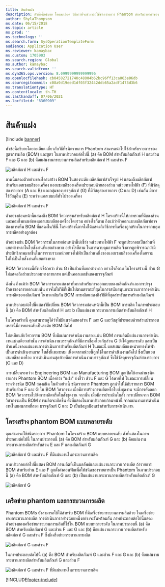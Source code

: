 ```yaml
---
title: สินค้าแฝง
description: หัวข้อนี้อธิบาย โดยละเอียด วิธีการที่จะสามารถใช้ชนิดรายการ Phantom สำหรับรายการของ bill of materials (BOM) และสูตรใน Dynamics 365 Supply Chain Management
author: ShylaThompson
ms.date: 06/15/2018
ms.topic: article
ms.prod: ''
ms.technology: ''
ms.search.form: SysOperationTemplateForm
audience: Application User
ms.reviewer: kamaybac
ms.custom: 1705903
ms.search.region: Global
ms.author: kamaybac
ms.search.validfrom: ''
ms.dyn365.ops.version: 8.0999999999999996
ms.openlocfilehash: cb04502721740c48004b62bc96ff13ca063e06db
ms.sourcegitcommit: c08a9d19eed1df03f32442ddb65a2adf1473d3b6
ms.translationtype: HT
ms.contentlocale: th-TH
ms.lasthandoff: 07/06/2021
ms.locfileid: "6360909"
---
```

# <a name="phantom-items"></a>สินค้าแฝง

[!include [banner](../includes/banner.md)]

หัวข้อนี้อธิบายโดยละเอียด เกี่ยวกับวิธีที่ชนิดรายการ Phantom สามารถนำไปใช้สำหรับรายการของสูตรการผลิต (BOM) และสูตร ในภาพประกอบต่อไปนี้ (a) คือ BOM สำหรับผลิตภัณฑ์ H และส่วน F และ G และ (b) คือแผ่นงานกระบวนการผลิตสำหรับผลิตภัณฑ์ H และส่วน F

![ผลิตภัณฑ์ H และส่วน F](media/product-H-part-F.png)


ภาพนี้แสดงตัวอย่างของโครงสร้าง BOM ในสองระดับ ผลิตภัณฑ์สำเร็จรูป H แสดงถึงผลิตภัณฑ์สำหรับแอสเซมบลีของเครื่อง แอสเซมบลีของเครื่องประกอบด้วยสองส่วน หน่วยทางไฟฟ้า (F) ที่มีวัสดุสองรายการ (A และ B) และกลุ่มของบรรจุภัณฑ์ (G) ที่มีวัสดุสองรายการ (C และ D) เช่นกัน มีการใช้วัสดุอื่น (E) ระหว่างแอสเซมบลีทั่วไปของเครื่อง

![ผลิตภัณฑ์ H และส่วน F](media/product-H-part-B.png)

ตัวอย่างก่อนหน้านี้แสดงถึง BOM วิศวกรรมสำหรับผลิตภัณฑ์ H โครงสร้างนี้ให้ภาพรวมที่ดีของส่วนและคอมโพเนนต์ของแอสเซมบลีของเครื่องโดยรวม อย่างไรก็ตาม ถึงแม้ว่าตัวออกแบบผลิตภัณฑ์อาจต้องการเห็น BOM ที่แสดงในวิธีนี้ โครงสร้างนี้อาจไม่ได้แสดงถึงวิธีการที่เครื่องถูกสร้างในการควบคุมการผลิตอย่างถูกต้อง 

ตัวอย่างเช่น BOM วิศวกรรมในภาพก่อนหน้านี้บ่งชี้ว่า หน่วยทางไฟฟ้า F จะถูกประกอบเป็นส่วนที่แยกต่างหากในใบสั่งงานที่แยกต่างหาก อย่างไรก็ตาม ในการควบคุมการผลิต จึงอาจถูกพิจารณาว่ามีประสิทธิภาพมากขึ้นในการรวบรวมหน่วยทางไฟฟ้าเป็นส่วนหนึ่งของแอสเซมบลีของเครื่องโดยรวม ไม่ใช่เป็นใบสั่งงานที่แยกต่างหาก

BOM วิศวกรรมนี้ยังบ่งชี้ด้วยว่า ส่วน G เป็นส่วนที่แยกต่างหาก อย่างไรก็ตาม ในโครงสร้างนี้ ส่วน G ไม่แสดงถึงส่วนประกอบทางกายภาพ แต่เป็นคอลเลกชันของบรรจุภัณฑ์ 

ดังนั้น ถึงแม้ว่า BOM วิศวกรรมจะแสดงค่าที่มากสำหรับการออกแบบของผลิตภัณฑ์และการบำรุงรักษาของการออกแบบนั้น อาจไม่ใช่วิธีที่เป็นไปตามตรรกะที่สุดในการสนับสนุนกระบวนการการดำเนินการผลิตของผลิตภัณฑ์ ในทางกลับกัน BOM การผลิตแสดงถึงวิธีดีที่สุดสำหรับการสร้างผลิตภัณฑ์

ภาพประกอบต่อไปนี้แสดงวิธีเปลี่ยน BOM วิศวกรรมก่อนหน้านี้เป็น BOM การผลิต ในภาพประกอบนี้ (a) คือ BOM สำหรับผลิตภัณฑ์ H และ b เป็นแผ่นงานกระบวนการผลิตสำหรับผลิตภัณฑ์ H

ในโครงสร้างนี้ คุณสามารถดูได้ว่าไม่มีแนวคิดของส่วน F และ G และวัสดุที่ประกอบด้วยส่วนประกอบเหล่านี้มีการยกระดับเป็นระดับ BOM ถัดไป 

ไม่เหมือนกับวิศวกรรม BOM ซึ่งมีแผ่นการดำเนินงานสองแผ่น BOM การผลิตมีแผ่นงานการดำเนินงานแผ่นเดียวเท่านั้น การดำเนินงานบรรจุภัณฑ์ที่มีการเชื่อมโยงกับส่วน G ยังได้ถูกยกระดับ และเป็นส่วนหนึ่งของแผ่นงานการดำเนินการสำหรับผลิตภัณฑ์ H ในขณะนี้ แอสเซมบลีของหน่วยทางไฟฟ้าเป็นการดำเนินงานแรก ใบสั่งนี้เหมาะสม เนื่องจากหน่วยนี้ถูกใช้ในการดำเนินงานถัดไป ซึ่งเป็นแอสเซมบลีของเครื่อง การดำเนินงานสุดท้ายคือการดำเนินงานบรรจุภัณฑ์ ซึ่งใช้วัสดุบรรจุภัณฑ์สองรายการ (C และ D)

การเปลี่ยนระหว่าง Engineering BOM และ Manufacturing BOM ถูกเปิดใช้งานผ่านชนิดรายการ Phantom BOM เมื่อคำว่า "แฝง" บ่งชี้ว่า ส่วน F และ G ได้หายไป ในขณะการเปลี่ยนระหว่างชนิด BOM สองชนิด ในตัวอย่างนี้ ชนิดรายการ Phantom ถูกนำไปใช้กับรายการ BOM สำหรับส่วน F และ G ใน BOM วิศวกรรม เมื่อมีการสร้างการผลิตหรือใบสั่งชุดงาน จะมีการคัดลอก BOM วิศวกรรมไปยังการผลิตหรือใบสั่งชุดงาน จากนั้น เมื่อมีการประเมินใบสั่ง การเปลี่ยนจาก BOM วิศวกรรมเป็น BOM การผลิตจะเกิดขึ้น ดังที่แสดงในภาพประกอบก่อนหน้านี้ จากแผ่นงานการดำเนินงานในแผนภาพที่สอง บรรจุภัณฑ์ C และ D เป็นข้อมูลป้อนเข้าสำหรับการดำเนินงาน 

## <a name="multilevel-phantom-bom-structures"></a>โครงสร้าง phantom BOM แบบหลายระดับ
คุณสามารถใช้ชนิดรายการ Phantom ในโครงสร้าง BOM แบบหลายระดับ ดังที่แสดงในภาพประกอบต่อไปนี้ ในภาพประกอบนี้ (a) คือ BOM สำหรับผลิตภัณฑ์ G และ (b) คือแผ่นงานกระบวนการผลิตสำหรับส่วน E และ F และผลิตภัณฑ์ G 

![ผลิตภัณฑ์ G และส่วน F ที่มีแผ่นงานในกระบวนการผลิต](media/product-G-route-sheet-G.png)


ภาพประกอบต่อไปนี้แสดง BOM การผลิตที่เป็นผลลัพธ์และแผ่นงานกระบวนการผลิต ถ้ารายการ BOM สำหรับส่วน E และ F ถูกตั้งค่าคอนฟิกเพื่อให้ชนิดของรายการเป็น Phantom ในภาพประกอบนี้ (a) คือ BOM สำหรับผลิตภัณฑ์ G และ (b) เป็นแผ่นงานกระบวนการผลิตสำหรับผลิตภัณฑ์ G

![ผลิตภัณฑ์ G](media/product-G.png)


## <a name="phantom-and-route-network"></a>เครือข่าย phantom และกระบวนการผลิต
Phantom BOMs ยังสามารถใช้ได้สำหรับ BOM ที่มีเครือข่ายกระบวนการผลิตด้วย ในเครือข่ายของกระบวนการผลิต การดำเนินการอย่างน้อยหนึ่งอย่างจะรันพร้อมกัน ภาพประกอบต่อไปนี้แสดงตัวอย่างของเครือข่ายกระบวนการผลิตที่ใช้ใน BOM แบบหลายระดับ ในภาพประกอบนี้ (a) คือ BOM สำหรับผลิตภัณฑ์ G และส่วน F และ G และ (b) คือแผ่นงานกระบวนการผลิตสำหรับผลิตภัณฑ์ G และส่วน F ซึ่งมีเครือข่ายกระบวนการผลิต

![ผลิตภัณฑ์ G และส่วน F](media/product-G-part-F.png)


ในภาพประกอบต่อไปนี้ (a) คือ BOM สำหรับผลิตภัณฑ์ G และส่วน F และ G และ (b) คือแผ่นงานกระบวนการผลิตสำหรับผลิตภัณฑ์ G และส่วน F

![ผลิตภัณฑ์ G และส่วน F ที่มีแผ่นงานในกระบวนการผลิต](media/product-G-part-F-with-route-sheet.png)


[!INCLUDE[footer-include](../../includes/footer-banner.md)]